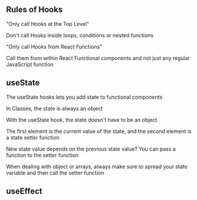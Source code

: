 ## Rules of Hooks

"Only call Hooks at the Top Level"

Don't call Hooks inside loops, conditions or nested functions

"Only call Hooks from React Functions"

Call them from within React Functional components and not just any regular JavaScript function

## useState

The useState hooks lets you add state to functional components

In Classes, the state is always an object

With the useState hook, the state doesn't have to be an object

The first element is the current value of the state, and the second element is a state setter function

New state value depends on the previous state value? You can pass a function to the setter function

When dealing with object or arrays, always make sure to spread your state variable and then call the setter function

## useEffect
